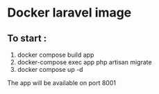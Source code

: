 # Docker laravel image

## To start :
1. docker compose build app
2. docker-compose exec app php artisan migrate
3. docker compose up -d

The app will be available on port 8001
